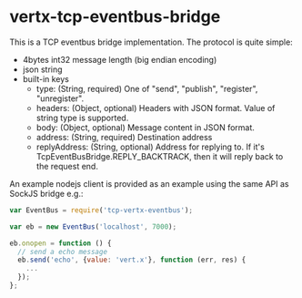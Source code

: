 # vertx-tcp-eventbus-bridge

This is a TCP eventbus bridge implementation. The protocol is quite simple:

* 4bytes int32 message length (big endian encoding)
* json string
* built-in keys
	* type: (String, required) One of "send", "publish", "register", "unregister".
	* headers: (Object, optional) Headers with JSON format. Value of string type is supported.
	* body: (Object, optional) Message content in JSON format.
	* address: (String, required) Destination address
	* replyAddress: (String, optional) Address for replying to. If it's TcpEventBusBridge.REPLY_BACKTRACK, then it will reply back to the request end. 

An example nodejs client is provided as an example using the same API as SockJS bridge e.g.:

```js
var EventBus = require('tcp-vertx-eventbus');

var eb = new EventBus('localhost', 7000);

eb.onopen = function () {
  // send a echo message
  eb.send('echo', {value: 'vert.x'}, function (err, res) {
    ...
  });
};
```